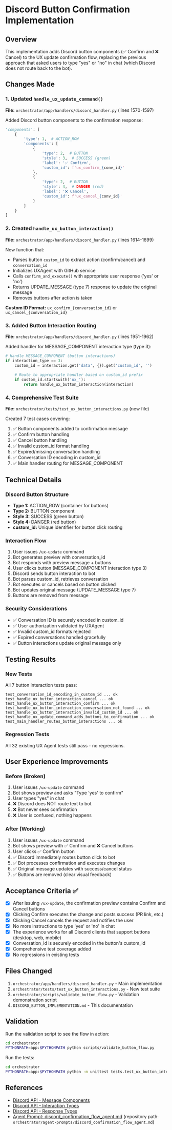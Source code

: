 # Discord Button Confirmation Implementation

## Overview
This implementation adds Discord button components (✅ Confirm and ❌ Cancel) to the UX update confirmation flow, replacing the previous approach that asked users to type "yes" or "no" in chat (which Discord does not route back to the bot).

## Changes Made

### 1. Updated `handle_ux_update_command()` 
**File:** `orchestrator/app/handlers/discord_handler.py` (lines 1570-1597)

Added Discord button components to the confirmation response:
```python
'components': [
    {
        'type': 1,  # ACTION_ROW
        'components': [
            {
                'type': 2,  # BUTTON
                'style': 3,  # SUCCESS (green)
                'label': '✅ Confirm',
                'custom_id': f'ux_confirm_{conv_id}'
            },
            {
                'type': 2,  # BUTTON
                'style': 4,  # DANGER (red)
                'label': '❌ Cancel',
                'custom_id': f'ux_cancel_{conv_id}'
            }
        ]
    }
]
```

### 2. Created `handle_ux_button_interaction()`
**File:** `orchestrator/app/handlers/discord_handler.py` (lines 1614-1699)

New function that:
- Parses button `custom_id` to extract action (confirm/cancel) and `conversation_id`
- Initializes UXAgent with GitHub service
- Calls `confirm_and_execute()` with appropriate user response ('yes' or 'no')
- Returns UPDATE_MESSAGE (type 7) response to update the original message
- Removes buttons after action is taken

**Custom ID Format:** `ux_confirm_{conversation_id}` or `ux_cancel_{conversation_id}`

### 3. Added Button Interaction Routing
**File:** `orchestrator/app/handlers/discord_handler.py` (lines 1951-1962)

Added handler for MESSAGE_COMPONENT interaction type (type 3):
```python
# Handle MESSAGE_COMPONENT (button interactions)
if interaction_type == 3:
    custom_id = interaction.get('data', {}).get('custom_id', '')
    
    # Route to appropriate handler based on custom_id prefix
    if custom_id.startswith('ux_'):
        return handle_ux_button_interaction(interaction)
```

### 4. Comprehensive Test Suite
**File:** `orchestrator/tests/test_ux_button_interactions.py` (new file)

Created 7 test cases covering:
1. ✅ Button components added to confirmation message
2. ✅ Confirm button handling
3. ✅ Cancel button handling  
4. ✅ Invalid custom_id format handling
5. ✅ Expired/missing conversation handling
6. ✅ Conversation ID encoding in custom_id
7. ✅ Main handler routing for MESSAGE_COMPONENT

## Technical Details

### Discord Button Structure
- **Type 1:** ACTION_ROW (container for buttons)
- **Type 2:** BUTTON component
- **Style 3:** SUCCESS (green button)
- **Style 4:** DANGER (red button)
- **custom_id:** Unique identifier for button click routing

### Interaction Flow
1. User issues `/ux-update` command
2. Bot generates preview with conversation_id
3. Bot responds with preview message + buttons
4. User clicks button (MESSAGE_COMPONENT interaction type 3)
5. Discord sends button interaction to bot
6. Bot parses custom_id, retrieves conversation
7. Bot executes or cancels based on button clicked
8. Bot updates original message (UPDATE_MESSAGE type 7)
9. Buttons are removed from message

### Security Considerations
- ✅ Conversation ID is securely encoded in custom_id
- ✅ User authorization validated by UXAgent
- ✅ Invalid custom_id formats rejected
- ✅ Expired conversations handled gracefully
- ✅ Button interactions update original message only

## Testing Results

### New Tests
All 7 button interaction tests pass:
```
test_conversation_id_encoding_in_custom_id ... ok
test_handle_ux_button_interaction_cancel ... ok
test_handle_ux_button_interaction_confirm ... ok
test_handle_ux_button_interaction_conversation_not_found ... ok
test_handle_ux_button_interaction_invalid_custom_id ... ok
test_handle_ux_update_command_adds_buttons_to_confirmation ... ok
test_main_handler_routes_button_interactions ... ok
```

### Regression Tests
All 32 existing UX Agent tests still pass - no regressions.

## User Experience Improvements

### Before (Broken)
1. User issues `/ux-update` command
2. Bot shows preview and asks "Type 'yes' to confirm"
3. User types "yes" in chat
4. ❌ Discord does NOT route text to bot
5. ❌ Bot never sees confirmation
6. ❌ User is confused, nothing happens

### After (Working)
1. User issues `/ux-update` command
2. Bot shows preview with ✅ Confirm and ❌ Cancel buttons
3. User clicks ✅ Confirm button
4. ✅ Discord immediately routes button click to bot
5. ✅ Bot processes confirmation and executes changes
6. ✅ Original message updates with success/cancel status
7. ✅ Buttons are removed (clear visual feedback)

## Acceptance Criteria ✅

- [x] After issuing `/ux-update`, the confirmation preview contains Confirm and Cancel buttons
- [x] Clicking Confirm executes the change and posts success (PR link, etc.)
- [x] Clicking Cancel cancels the request and notifies the user
- [x] No more instructions to type 'yes' or 'no' in chat
- [x] The experience works for all Discord clients that support buttons (desktop, web, mobile)
- [x] Conversation_id is securely encoded in the button's custom_id
- [x] Comprehensive test coverage added
- [x] No regressions in existing tests

## Files Changed
1. `orchestrator/app/handlers/discord_handler.py` - Main implementation
2. `orchestrator/tests/test_ux_button_interactions.py` - New test suite
3. `orchestrator/scripts/validate_button_flow.py` - Validation demonstration script
4. `DISCORD_BUTTON_IMPLEMENTATION.md` - This documentation

## Validation
Run the validation script to see the flow in action:
```bash
cd orchestrator
PYTHONPATH=app:$PYTHONPATH python scripts/validate_button_flow.py
```

Run the tests:
```bash
cd orchestrator
PYTHONPATH=app:$PYTHONPATH python -m unittest tests.test_ux_button_interactions -v
```

## References
- [Discord API - Message Components](https://discord.com/developers/docs/interactions/message-components)
- [Discord API - Interaction Types](https://discord.com/developers/docs/interactions/receiving-and-responding#interaction-object-interaction-type)
- [Discord API - Response Types](https://discord.com/developers/docs/interactions/receiving-and-responding#interaction-response-object-interaction-callback-type)
- [Agent Prompt: discord_confirmation_flow_agent.md](https://github.com/gcolon75/Project-Valine/blob/main/orchestrator/agent-prompts/discord_confirmation_flow_agent.md) (repository path: `orchestrator/agent-prompts/discord_confirmation_flow_agent.md`)
